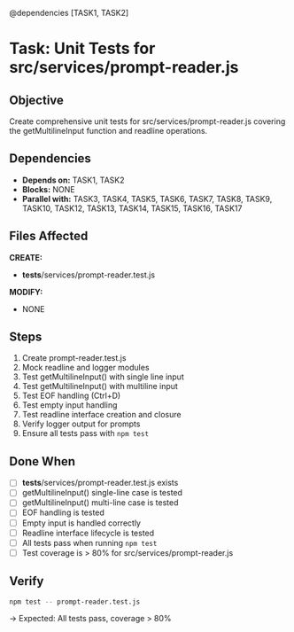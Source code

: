 @dependencies [TASK1, TASK2]
# Task: Unit Tests for src/services/prompt-reader.js

## Objective
Create comprehensive unit tests for src/services/prompt-reader.js covering the getMultilineInput function and readline operations.

## Dependencies
- **Depends on:** TASK1, TASK2
- **Blocks:** NONE
- **Parallel with:** TASK3, TASK4, TASK5, TASK6, TASK7, TASK8, TASK9, TASK10, TASK12, TASK13, TASK14, TASK15, TASK16, TASK17

## Files Affected
**CREATE:**
- __tests__/services/prompt-reader.test.js

**MODIFY:**
- NONE

## Steps
1. Create prompt-reader.test.js
2. Mock readline and logger modules
3. Test getMultilineInput() with single line input
4. Test getMultilineInput() with multiline input
5. Test EOF handling (Ctrl+D)
6. Test empty input handling
7. Test readline interface creation and closure
8. Verify logger output for prompts
9. Ensure all tests pass with `npm test`

## Done When
- [ ] __tests__/services/prompt-reader.test.js exists
- [ ] getMultilineInput() single-line case is tested
- [ ] getMultilineInput() multi-line case is tested
- [ ] EOF handling is tested
- [ ] Empty input is handled correctly
- [ ] Readline interface lifecycle is tested
- [ ] All tests pass when running `npm test`
- [ ] Test coverage is > 80% for src/services/prompt-reader.js

## Verify
```bash
npm test -- prompt-reader.test.js
```
→ Expected: All tests pass, coverage > 80%
